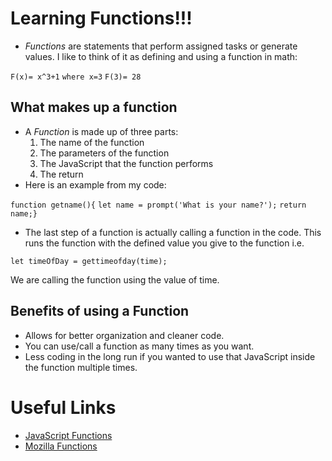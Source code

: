 # Learning Functions!!!

- *Functions* are statements that perform assigned tasks or generate values. I like to think of it as defining and using a function in math:

`F(x)= x^3+1`
`where x=3`
`F(3)= 28`

## What makes up a function

- A *Function* is made up of three parts:
    1. The name of the function
    2. The parameters of the function
    3. The JavaScript that the function performs
    4. The return
- Here is an example from my code:

`function getname(){`
    `let name = prompt('What is your name?');` 
    `return name;}`

- The last step of a function is actually calling a function in the code.
This runs the function with the defined value you give to the function i.e.

`let timeOfDay = gettimeofday(time);`

We are calling the function using the value of time.

## Benefits of using a Function

- Allows for better organization and cleaner code.
- You can use/call a function as many times as you want.
- Less coding in the long run if you wanted to use that JavaScript inside the function multiple times.

# Useful Links

- [JavaScript Functions](https://www.w3schools.com/js/js_functions.asp)
- [Mozilla Functions](https://developer.mozilla.org/en-US/docs/Web/JavaScript/Guide/Functions)
